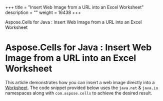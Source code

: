 +++
title = "Insert Web Image from a URL into an Excel Worksheet" 
description = "" 
weight = 16438 
+++

Aspose.Cells for Java : Insert Web Image from a URL into an Excel Worksheet  

# Aspose.Cells for Java : Insert Web Image from a URL into an Excel Worksheet


This article demonstrates how you can insert a web image directly into a [Worksheet](https://apireference.aspose.com/java/cells/com.aspose.cells/Worksheet). The code snippet provided below uses the `java.net` & `java.io` namespaces along with `com.aspose.cells` to achieve the desired result.


